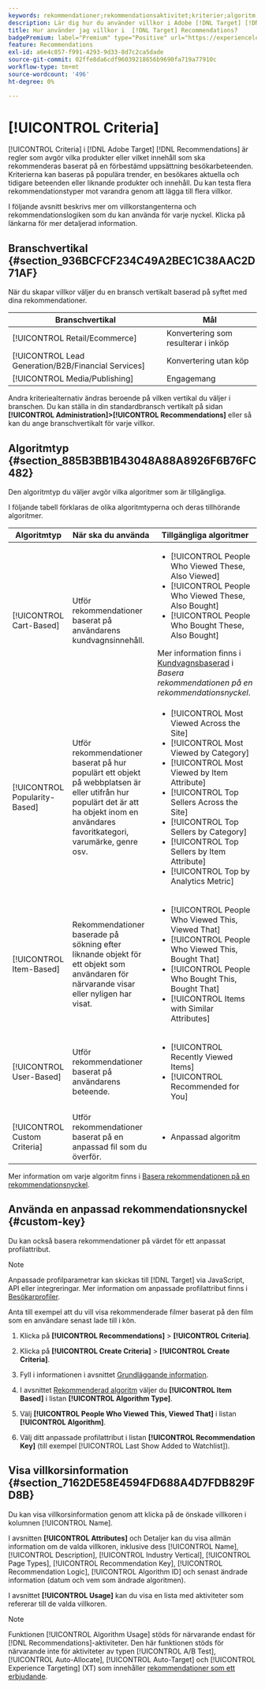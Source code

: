 ```yaml
---
keywords: rekommendationer;rekommendationsaktivitet;kriterier;algoritm;rekommendationsnyckel;anpassad nyckel;branschvertikal;återförsäljning;e-handel;lead generation;b2b;finansiella tjänster;media;publicering
description: Lär dig hur du använder villkor i Adobe [!DNL Target] [!DNL Recommendations].
title: Hur använder jag villkor i  [!DNL Target] Recommendations?
badgePremium: label="Premium" type="Positive" url="https://experienceleague.adobe.com/docs/target/using/introduction/intro.html?lang=en#premium newtab=true" tooltip="Se vad som ingår i Target Premium."
feature: Recommendations
exl-id: a6e4c857-f991-4293-9d33-8d7c2ca5dade
source-git-commit: 02ffe8da6cdf96039218656b9690fa719a77910c
workflow-type: tm+mt
source-wordcount: '496'
ht-degree: 0%

---
```


# [!UICONTROL Criteria]

[!UICONTROL Criteria] i [!DNL Adobe Target] [!DNL Recommendations] är regler som avgör vilka produkter eller vilket innehåll som ska rekommenderas baserat på en förbestämd uppsättning besökarbeteenden. Kriterierna kan baseras på populära trender, en besökares aktuella och tidigare beteenden eller liknande produkter och innehåll. Du kan testa flera rekommendationstyper mot varandra genom att lägga till flera villkor.

I följande avsnitt beskrivs mer om villkorstangenterna och rekommendationslogiken som du kan använda för varje nyckel. Klicka på länkarna för mer detaljerad information.

## Branschvertikal {#section_936BCFCF234C49A2BEC1C38AAC2D71AF}

När du skapar villkor väljer du en bransch vertikalt baserad på syftet med dina rekommendationer.

| Branschvertikal | Mål |
|--- |--- |
| [!UICONTROL Retail/Ecommerce] | Konvertering som resulterar i inköp |
| [!UICONTROL Lead Generation/B2B/Financial Services] | Konvertering utan köp |
| [!UICONTROL Media/Publishing] | Engagemang |

Andra kriteriealternativ ändras beroende på vilken vertikal du väljer i branschen. Du kan ställa in din standardbransch vertikalt på sidan **[!UICONTROL Administration]>[!UICONTROL Recommendations]** eller så kan du ange branschvertikalt för varje villkor.

## Algoritmtyp {#section_885B3BB1B43048A88A8926F6B76FC482}

Den algoritmtyp du väljer avgör vilka algoritmer som är tillgängliga.

I följande tabell förklaras de olika algoritmtyperna och deras tillhörande algoritmer.

| Algoritmtyp | När ska du använda | Tillgängliga algoritmer |
| --- | --- | --- |
| [!UICONTROL Cart-Based] | Utför rekommendationer baserat på användarens kundvagnsinnehåll. | <ul><li>[!UICONTROL People Who Viewed These, Also Viewed]</li><li>[!UICONTROL People Who Viewed These, Also Bought]</li><li>[!UICONTROL People Who Bought These, Also Bought]</li></ul>Mer information finns i [Kundvagnsbaserad](/help/main/c-recommendations/c-algorithms/base-the-recommendation-on-a-recommendation-key.md#cart-based) i *Basera rekommendationen på en rekommendationsnyckel*. |
| [!UICONTROL Popularity-Based] | Utför rekommendationer baserat på hur populärt ett objekt på webbplatsen är eller utifrån hur populärt det är att ha objekt inom en användares favoritkategori, varumärke, genre osv. | <ul><li>[!UICONTROL Most Viewed Across the Site]</li><li>[!UICONTROL Most Viewed by Category]</li><li>[!UICONTROL Most Viewed by Item Attribute]</li><li>[!UICONTROL Top Sellers Across the Site]</li><li>[!UICONTROL Top Sellers by Category]</li><li>[!UICONTROL Top Sellers by Item Attribute]</li><li>[!UICONTROL Top by Analytics Metric]</li></ul> |
| [!UICONTROL Item-Based] | Rekommendationer baserade på sökning efter liknande objekt för ett objekt som användaren för närvarande visar eller nyligen har visat. | <ul><li>[!UICONTROL People Who Viewed This, Viewed That]</li><li>[!UICONTROL People Who Viewed This, Bought That]</li><li>[!UICONTROL People Who Bought This, Bought That]</li><li>[!UICONTROL Items with Similar Attributes]</li></ul> |
| [!UICONTROL User-Based] | Utför rekommendationer baserat på användarens beteende. | <ul><li>[!UICONTROL Recently Viewed Items]</li><li>[!UICONTROL Recommended for You]</li></ul> |
| [!UICONTROL Custom Criteria] | Utför rekommendationer baserat på en anpassad fil som du överför. | <ul><li>Anpassad algoritm</li></ul> |

Mer information om varje algoritm finns i [Basera rekommendationen på en rekommendationsnyckel](/help/main/c-recommendations/c-algorithms/base-the-recommendation-on-a-recommendation-key.md).

## Använda en anpassad rekommendationsnyckel {#custom-key}

Du kan också basera rekommendationer på värdet för ett anpassat profilattribut.

>[!NOTE]
>
>Anpassade profilparametrar kan skickas till [!DNL Target] via JavaScript, API eller integreringar. Mer information om anpassade profilattribut finns i [Besökarprofiler](/help/main/c-target/c-visitor-profile/visitor-profile.md).

Anta till exempel att du vill visa rekommenderade filmer baserat på den film som en användare senast lade till i kön.

1. Klicka på **[!UICONTROL Recommendations]** > **[!UICONTROL Criteria]**.

1. Klicka på **[!UICONTROL Create Criteria]** > **[!UICONTROL Create Criteria]**.

1. Fyll i informationen i avsnittet [Grundläggande information](/help/main/c-recommendations/c-algorithms/create-new-algorithm.md#info).

1. I avsnittet [Rekommenderad algoritm](/help/main/c-recommendations/c-algorithms/create-new-algorithm.md#rec-algo) väljer du **[!UICONTROL Item Based]** i listan **[!UICONTROL Algorithm Type]**.

1. Välj **[!UICONTROL People Who Viewed This, Viewed That]** i listan **[!UICONTROL Algorithm]**.

1. Välj ditt anpassade profilattribut i listan **[!UICONTROL Recommendation Key]** (till exempel [!UICONTROL Last Show Added to Watchlist]).

## Visa villkorsinformation {#section_7162DE58E4594FD688A4D7FDB829FD8B}

Du kan visa villkorsinformation genom att klicka på de önskade villkoren i kolumnen [!UICONTROL Name].

I avsnitten **[!UICONTROL Attributes]** och Detaljer kan du visa allmän information om de valda villkoren, inklusive dess [!UICONTROL Name], [!UICONTROL Description], [!UICONTROL Industry Vertical], [!UICONTROL Page Types], [!UICONTROL Recommendation Key], [!UICONTROL Recommendation Logic], [!UICONTROL Algorithm ID] och senast ändrade information (datum och vem som ändrade algoritmen).

I avsnittet **[!UICONTROL Usage]** kan du visa en lista med aktiviteter som refererar till de valda villkoren.

>[!NOTE]
>
>Funktionen [!UICONTROL Algorithm Usage] stöds för närvarande endast för [!DNL Recommendations]-aktiviteter. Den här funktionen stöds för närvarande inte för aktiviteter av typen [!UICONTROL A/B Test], [!UICONTROL Auto-Allocate], [!UICONTROL Auto-Target] och [!UICONTROL Experience Targeting] (XT) som innehåller [rekommendationer som ett erbjudande](/help/main/c-recommendations/recommendations-as-an-offer.md).
